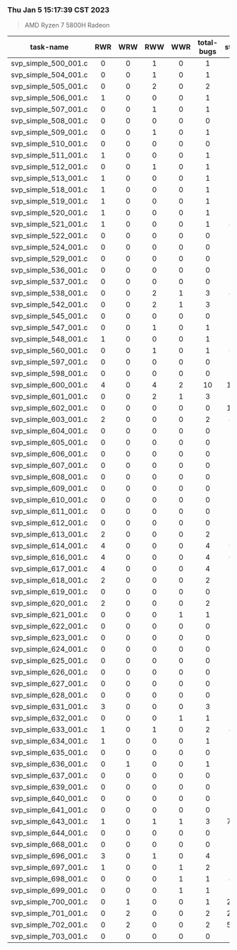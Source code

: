 ### Thu Jan  5 15:17:39 CST 2023
> AMD   Ryzen   7   5800H Radeon

| task-name | RWR | WRW | RWW | WWR | total-bugs| state | total time(ms) |
| :---: | :---: | :---: | :---: | :---: | :---: | :---: | :---: | 
| svp_simple_500_001.c | 0 | 0 | 1 | 0 | 1 | 13 | 36 |
| svp_simple_504_001.c | 0 | 0 | 1 | 0 | 1 | 13 | 36 |
| svp_simple_505_001.c | 0 | 0 | 2 | 0 | 2 | 23 | 43 |
| svp_simple_506_001.c | 1 | 0 | 0 | 0 | 1 | 31 | 52 |
| svp_simple_507_001.c | 0 | 0 | 1 | 0 | 1 | 13 | 37 |
| svp_simple_508_001.c | 0 | 0 | 0 | 0 | 0 | 6 | 15 |
| svp_simple_509_001.c | 0 | 0 | 1 | 0 | 1 | 25 | 42 |
| svp_simple_510_001.c | 0 | 0 | 0 | 0 | 0 | 11 | 19 |
| svp_simple_511_001.c | 1 | 0 | 0 | 0 | 1 | 21 | 40 |
| svp_simple_512_001.c | 0 | 0 | 1 | 0 | 1 | 27 | 39 |
| svp_simple_513_001.c | 1 | 0 | 0 | 0 | 1 | 30 | 46 |
| svp_simple_518_001.c | 1 | 0 | 0 | 0 | 1 | 20 | 39 |
| svp_simple_519_001.c | 1 | 0 | 0 | 0 | 1 | 19 | 42 |
| svp_simple_520_001.c | 1 | 0 | 0 | 0 | 1 | 19 | 40 |
| svp_simple_521_001.c | 1 | 0 | 0 | 0 | 1 | 40 | 56 |
| svp_simple_522_001.c | 0 | 0 | 0 | 0 | 0 | 25 | 27 |
| svp_simple_524_001.c | 0 | 0 | 0 | 0 | 0 | 6 | 14 |
| svp_simple_529_001.c | 0 | 0 | 0 | 0 | 0 | 5 | 10 |
| svp_simple_536_001.c | 0 | 0 | 0 | 0 | 0 | 9 | 17 |
| svp_simple_537_001.c | 0 | 0 | 0 | 0 | 0 | 7 | 16 |
| svp_simple_538_001.c | 0 | 0 | 2 | 1 | 3 | 45 | 61 |
| svp_simple_542_001.c | 0 | 0 | 2 | 1 | 3 | 70 | 84 |
| svp_simple_545_001.c | 0 | 0 | 0 | 0 | 0 | 9 | 17 |
| svp_simple_547_001.c | 0 | 0 | 1 | 0 | 1 | 13 | 35 |
| svp_simple_548_001.c | 1 | 0 | 0 | 0 | 1 | 16 | 36 |
| svp_simple_560_001.c | 0 | 0 | 1 | 0 | 1 | 61 | 65 |
| svp_simple_597_001.c | 0 | 0 | 0 | 0 | 0 | 5 | 9 |
| svp_simple_598_001.c | 0 | 0 | 0 | 0 | 0 | 5 | 9 |
| svp_simple_600_001.c | 4 | 0 | 4 | 2 | 10 | 139 | 128 |
| svp_simple_601_001.c | 0 | 0 | 2 | 1 | 3 | 31 | 38 |
| svp_simple_602_001.c | 0 | 0 | 0 | 0 | 0 | 105 | 92 |
| svp_simple_603_001.c | 2 | 0 | 0 | 0 | 2 | 43 | 51 |
| svp_simple_604_001.c | 0 | 0 | 0 | 0 | 0 | 9 | 12 |
| svp_simple_605_001.c | 0 | 0 | 0 | 0 | 0 | 9 | 10 |
| svp_simple_606_001.c | 0 | 0 | 0 | 0 | 0 | 9 | 10 |
| svp_simple_607_001.c | 0 | 0 | 0 | 0 | 0 | 9 | 10 |
| svp_simple_608_001.c | 0 | 0 | 0 | 0 | 0 | 13 | 18 |
| svp_simple_609_001.c | 0 | 0 | 0 | 0 | 0 | 21 | 17 |
| svp_simple_610_001.c | 0 | 0 | 0 | 0 | 0 | 13 | 14 |
| svp_simple_611_001.c | 0 | 0 | 0 | 0 | 0 | 13 | 15 |
| svp_simple_612_001.c | 0 | 0 | 0 | 0 | 0 | 21 | 17 |
| svp_simple_613_001.c | 2 | 0 | 0 | 0 | 2 | 33 | 48 |
| svp_simple_614_001.c | 4 | 0 | 0 | 0 | 4 | 92 | 101 |
| svp_simple_616_001.c | 4 | 0 | 0 | 0 | 4 | 64 | 72 |
| svp_simple_617_001.c | 4 | 0 | 0 | 0 | 4 | 52 | 66 |
| svp_simple_618_001.c | 2 | 0 | 0 | 0 | 2 | 28 | 46 |
| svp_simple_619_001.c | 0 | 0 | 0 | 0 | 0 | 13 | 17 |
| svp_simple_620_001.c | 2 | 0 | 0 | 0 | 2 | 28 | 46 |
| svp_simple_621_001.c | 0 | 0 | 0 | 1 | 1 | 31 | 38 |
| svp_simple_622_001.c | 0 | 0 | 0 | 0 | 0 | 14 | 16 |
| svp_simple_623_001.c | 0 | 0 | 0 | 0 | 0 | 13 | 15 |
| svp_simple_624_001.c | 0 | 0 | 0 | 0 | 0 | 13 | 16 |
| svp_simple_625_001.c | 0 | 0 | 0 | 0 | 0 | 13 | 14 |
| svp_simple_626_001.c | 0 | 0 | 0 | 0 | 0 | 13 | 15 |
| svp_simple_627_001.c | 0 | 0 | 0 | 0 | 0 | 13 | 15 |
| svp_simple_628_001.c | 0 | 0 | 0 | 0 | 0 | 21 | 17 |
| svp_simple_631_001.c | 3 | 0 | 0 | 0 | 3 | 29 | 44 |
| svp_simple_632_001.c | 0 | 0 | 0 | 1 | 1 | 31 | 39 |
| svp_simple_633_001.c | 1 | 0 | 1 | 0 | 2 | 40 | 41 |
| svp_simple_634_001.c | 1 | 0 | 0 | 0 | 1 | 33 | 42 |
| svp_simple_635_001.c | 0 | 0 | 0 | 0 | 0 | 8 | 16 |
| svp_simple_636_001.c | 0 | 1 | 0 | 0 | 1 | 36 | 41 |
| svp_simple_637_001.c | 0 | 0 | 0 | 0 | 0 | 16 | 17 |
| svp_simple_639_001.c | 0 | 0 | 0 | 0 | 0 | 10 | 10 |
| svp_simple_640_001.c | 0 | 0 | 0 | 0 | 0 | 10 | 10 |
| svp_simple_641_001.c | 0 | 0 | 0 | 0 | 0 | 10 | 10 |
| svp_simple_643_001.c | 1 | 0 | 1 | 1 | 3 | 728 | 333 |
| svp_simple_644_001.c | 0 | 0 | 0 | 0 | 0 | 6 | 11 |
| svp_simple_668_001.c | 0 | 0 | 0 | 0 | 0 | 10 | 13 |
| svp_simple_696_001.c | 3 | 0 | 1 | 0 | 4 | 79 | 104 |
| svp_simple_697_001.c | 1 | 0 | 0 | 1 | 2 | 55 | 57 |
| svp_simple_698_001.c | 0 | 0 | 0 | 1 | 1 | 46 | 47 |
| svp_simple_699_001.c | 0 | 0 | 0 | 1 | 1 | 54 | 50 |
| svp_simple_700_001.c | 0 | 1 | 0 | 0 | 1 | 258 | 209 |
| svp_simple_701_001.c | 0 | 2 | 0 | 0 | 2 | 294 | 246 |
| svp_simple_702_001.c | 0 | 2 | 0 | 0 | 2 | 579 | 482 |
| svp_simple_703_001.c | 0 | 0 | 0 | 0 | 0 | 9 | 10 |
